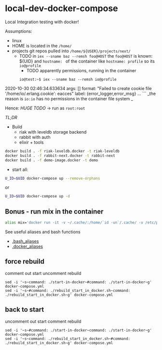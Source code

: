 # local-dev-docker-compose

Local Integration testing with docker!

Assumptions: 

* linux
* HOME is located in the `/home/`
* projects git repos pulled into `/home/${USER}/projects/next/`
  * TODO in `iex --sname baz --remsh foo@HOST` the  `foo@HOST` is known: ${UID} and `hostname: ` of the container like `hostname: profile`
  so its `io@profile`
    * TODO apparently permissions, running in the container
    ```
    io@test:~$ iex --sname baz --remsh io@profile
2020-10-30 02:46:34.633634 
    args: []
    format: "Failed to create cookie file '/home/io/.erlang.cookie': eacces"
    label: {error_logger,error_msg}
    ...
    ```
  _the reason is `io:io` has no permissions in the container file system _
  
  Hence: *HUGE TODO* -> run as `root:root`
  
  
  
  

*TL;DR*

* Build 
  - riak with leveldb storage backend
  - rabbit with auth
  - elixir + tools 

```bash
docker build . -f riak-leveldb.docker -t riak-leveldb
docker build . -f rabbit-next.docker -t rabbit-next
docker build . -f demo-image.docker -t demo
```

* start all:

```bash
U_ID=$UID docker-compose up --remove-orphans
```

or 

```bash
U_ID=$UID docker-compose up -d

```

## Bonus - run mix in the container

```bash
alias mix='docker run -it -v ~/.cache/:/home/`id -un`/.cache/ -v /etc/passwd:/etc/passwd:ro -v /etc/group:/etc/group:ro  -u `id -u`:`id -g` -v `pwd`:`pwd` -w `pwd` -v ~/.ssh/:/home/`id -un`/.ssh/ -v ~/.mix:/home/`id -un`/.mix -v ~/.hex:/home/`id -un`/.hex  elixir mix'
```
See useful aliases and bash functions

* [.bash_aliases](.bash_aliases)
* [.docker_aliases](.docker_aliases)

## force rebuild

comment out start
uncomment rebuild

```
sed -i '~s~command: ./start-in-docker~#command: ./start-in-docker~g' docker-compose.yml
sed -i '~s~#command: ./rebuild_start_in_docker.sh~command: ./rebuild_start_in_docker.sh~g' docker-compose.yml
```

## back to start

uncomment out start
comment rebuild

```
sed -i '~s~#command: ./start-in-docker~command: ./start-in-docker~g' docker-compose.yml
sed -i '~s~command: ./rebuild_start_in_docker.sh~#command: ./rebuild_start_in_docker.sh~g' docker-compose.yml
```
